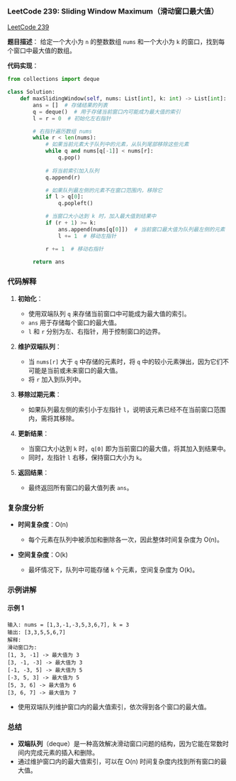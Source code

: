 ### LeetCode 239: Sliding Window Maximum（滑动窗口最大值）
[LeetCode 239](https://leetcode.com/problems/sliding-window-maximum/)

**题目描述**：
给定一个大小为 `n` 的整数数组 `nums` 和一个大小为 `k` 的窗口，找到每个窗口中最大值的数组。

**代码实现**：
```python
from collections import deque

class Solution:
    def maxSlidingWindow(self, nums: List[int], k: int) -> List[int]:
        ans = []  # 存储结果的列表
        q = deque()  # 用于存储当前窗口内可能成为最大值的索引
        l = r = 0  # 初始化左右指针

        # 右指针遍历数组 nums
        while r < len(nums):
            # 如果当前元素大于队列中的元素，从队列尾部移除这些元素
            while q and nums[q[-1]] < nums[r]:
                q.pop()
            
            # 将当前索引加入队列
            q.append(r)

            # 如果队列最左侧的元素不在窗口范围内，移除它
            if l > q[0]:
                q.popleft()

            # 当窗口大小达到 k 时，加入最大值到结果中
            if (r + 1) >= k:
                ans.append(nums[q[0]])  # 当前窗口最大值为队列最左侧的元素
                l += 1  # 移动左指针

            r += 1  # 移动右指针
        
        return ans
```

### 代码解释

1. **初始化**：
   - 使用双端队列 `q` 来存储当前窗口中可能成为最大值的索引。
   - `ans` 用于存储每个窗口的最大值。
   - `l` 和 `r` 分别为左、右指针，用于控制窗口的边界。

2. **维护双端队列**：
   - 当 `nums[r]` 大于 `q` 中存储的元素时，将 `q` 中的较小元素弹出，因为它们不可能是当前或未来窗口的最大值。
   - 将 `r` 加入到队列中。

3. **移除过期元素**：
   - 如果队列最左侧的索引小于左指针 `l`，说明该元素已经不在当前窗口范围内，需将其移除。

4. **更新结果**：
   - 当窗口大小达到 `k` 时，`q[0]` 即为当前窗口的最大值，将其加入到结果中。
   - 同时，左指针 `l` 右移，保持窗口大小为 `k`。

5. **返回结果**：
   - 最终返回所有窗口的最大值列表 `ans`。

### 复杂度分析

- **时间复杂度**：O(n)
  - 每个元素在队列中被添加和删除各一次，因此整体时间复杂度为 O(n)。
  
- **空间复杂度**：O(k)
  - 最坏情况下，队列中可能存储 `k` 个元素，空间复杂度为 O(k)。

### 示例讲解

#### 示例 1
```
输入: nums = [1,3,-1,-3,5,3,6,7], k = 3
输出: [3,3,5,5,6,7]
解释: 
滑动窗口为:
[1, 3, -1] -> 最大值为 3
[3, -1, -3] -> 最大值为 3
[-1, -3, 5] -> 最大值为 5
[-3, 5, 3] -> 最大值为 5
[5, 3, 6] -> 最大值为 6
[3, 6, 7] -> 最大值为 7
```

- 使用双端队列维护窗口内的最大值索引，依次得到各个窗口的最大值。

### 总结

- **双端队列**（deque）是一种高效解决滑动窗口问题的结构，因为它能在常数时间内完成元素的插入和删除。
- 通过维护窗口内的最大值索引，可以在 O(n) 时间复杂度内找到所有窗口的最大值。

